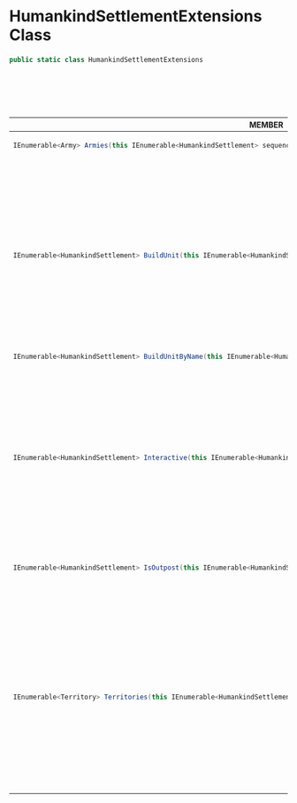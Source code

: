 # **HumankindSettlementExtensions Class**

```csharp
public static class HumankindSettlementExtensions
```

<table width="100%"><caption>

## GENERAL  
</caption><thead><tr><th>MEMBER</th><th>DOCUMENTATION</th></tr></thead>
<tbody>
<tr><td align="left" valign="top">

```csharp
IEnumerable<Army> Armies(this IEnumerable<HumankindSettlement> sequence)
```
</td><td align="left" valign="top">

### Armies
<img src="./resources/method.svg" alt="Method" height="16px"/><br/>
Aggregates the Armies of each `HumankindSettlement` in the sequence into a new sequence of armies. also: [HumankindSettlement.Armies](HumankindSettlement.md#Armies 'Modding.Humankind.DevTools.HumankindSettlement.Armies').<details><summary><code>PARAMETERS</code></summary><ul><li>
<kbd>sequence</kbd> →</li>
</ul></details></td></tr>
<tr><td align="left" valign="top">

```csharp
IEnumerable<HumankindSettlement> BuildUnit(this IEnumerable<HumankindSettlement> sequence, UnitDefinition unitDefinition)
```
</td><td align="left" valign="top">

### BuildUnit
<img src="./resources/method.svg" alt="Method" height="16px"/><br/>
Spawns a unit to the `Settlement`'s assigned spawn point for every `HumankindSettlement` in the sequence.<details><summary><code>PARAMETERS</code></summary><ul><li>
<kbd>sequence</kbd> →</li>
<li>
<kbd>unitDefinition</kbd> → The `UnitDefinition` to spawn a `Unit` from.</li>
</ul></details></td></tr>
<tr><td align="left" valign="top">

```csharp
IEnumerable<HumankindSettlement> BuildUnitByName(this IEnumerable<HumankindSettlement> sequence, string unitDefinitionName)
```
</td><td align="left" valign="top">

### BuildUnitByName
<img src="./resources/method.svg" alt="Method" height="16px"/><br/>
Spawns a unit to the `Settlement`'s assigned spawn point for every `HumankindSettlement` in the sequence.<details><summary><code>PARAMETERS</code></summary><ul><li>
<kbd>sequence</kbd> →</li>
<li>
<kbd>unitDefinitionName</kbd> → The name of the `UnitDefinition` to spawn a `Unit` from.</li>
</ul></details></td></tr>
<tr><td align="left" valign="top">

```csharp
IEnumerable<HumankindSettlement> Interactive(this IEnumerable<HumankindSettlement> sequence, Action<HumankindSettlement> action)
```
</td><td align="left" valign="top">

### Interactive
<img src="./resources/method.svg" alt="Method" height="16px"/><br/>
This extension provides an easy way to iterate the sequence of `HumankindSettlements` one by one when pressing `[F3]` key while in-game.<details><summary><code>PARAMETERS</code></summary><ul><li>
<kbd>sequence</kbd> →</li>
<li>
<kbd>action</kbd> → The action to be executed in every iteration, having `HumankindSettlement` as first parameter.</li>
</ul></details></td></tr>
<tr><td align="left" valign="top">

```csharp
IEnumerable<HumankindSettlement> IsOutpost(this IEnumerable<HumankindSettlement> sequence, bool isOutpost)
```
</td><td align="left" valign="top">

### IsOutpost
<img src="./resources/method.svg" alt="Method" height="16px"/><br/>
Returns a new sequence of `HumankindSettlement` only containing Outpost settlements from this sequence. `isOutpost` to false for the opposite results. also: [HumankindSettlement.IsOutpost](HumankindSettlement.md#IsOutpost 'Modding.Humankind.DevTools.HumankindSettlement.IsOutpost').<details><summary><code>PARAMETERS</code></summary><ul><li>
<kbd>sequence</kbd> → this</li>
<li>
<kbd>isOutpost</kbd> → Set to false to get the opposite results.</li>
</ul></details></td></tr>
<tr><td align="left" valign="top">

```csharp
IEnumerable<Territory> Territories(this IEnumerable<HumankindSettlement> sequence)
```
</td><td align="left" valign="top">

### Territories
<img src="./resources/method.svg" alt="Method" height="16px"/><br/>
Aggregates the territories of each `HumankindSettlement` in the sequence into a new sequence of territories. also: [HumankindSettlement.Territories](HumankindSettlement.md#Territories 'Modding.Humankind.DevTools.HumankindSettlement.Territories').<details><summary><code>PARAMETERS</code></summary><ul><li>
<kbd>sequence</kbd> → this</li>
</ul></details></td></tr>
</tbody></table>
